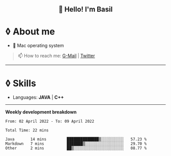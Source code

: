 <h2 align="center">👋 Hello! I'm Basil</h2>



# ◊ About me 
-  Mac operating system 
> 📫 How to reach me: [G-Mail](mailto:basilbenaziz@gmail.com) | [Twitter](https://twitter.com/basilbenaziz)

-------



# ◊ Skills
- Languages: **JAVA** | **C++** 




-------
**Weekly development breakdown**
<!--START_SECTION:waka-->

```text
From: 02 April 2022 - To: 09 April 2022

Total Time: 22 mins

Java       14 mins         ██████████████▒░░░░░░░░░░   57.23 %
Markdown   7 mins          ███████▒░░░░░░░░░░░░░░░░░   29.70 %
Other      2 mins          ██▒░░░░░░░░░░░░░░░░░░░░░░   08.77 %
```

<!--END_SECTION:waka-->
